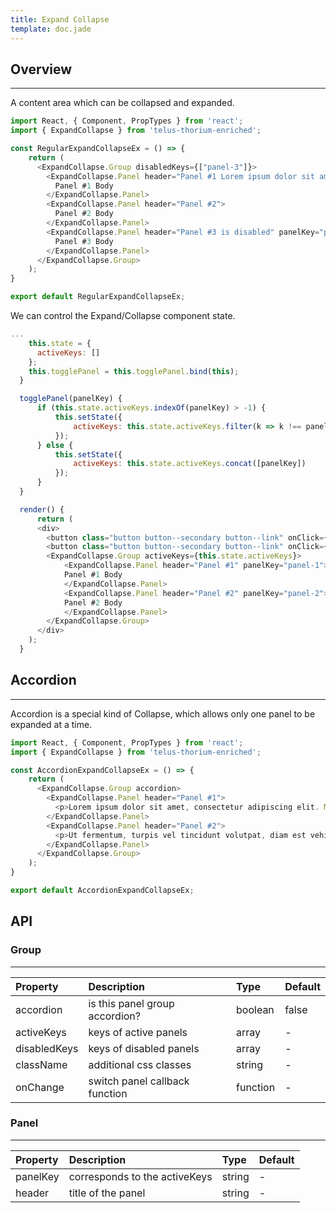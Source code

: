 ```yaml
---
title: Expand Collapse
template: doc.jade
---
```


## Overview

---

A content area which can be collapsed and expanded.
<div id="regularExpandCollapseExample"></div>
<script type="text/babel">
  ReactDOM.render(
    <Tds.RegularExpandCollapseExample />,
    document.getElementById('regularExpandCollapseExample')
  );
</script>

```javascript
import React, { Component, PropTypes } from 'react';
import { ExpandCollapse } from 'telus-thorium-enriched';

const RegularExpandCollapseEx = () => {
    return (
      <ExpandCollapse.Group disabledKeys={["panel-3"]}>
        <ExpandCollapse.Panel header="Panel #1 Lorem ipsum dolor sit amet, consectetur adipiscing elit. Vivamus laoreet at lacus vel fringilla.">
          Panel #1 Body
        </ExpandCollapse.Panel>
        <ExpandCollapse.Panel header="Panel #2">
          Panel #2 Body
        </ExpandCollapse.Panel>
        <ExpandCollapse.Panel header="Panel #3 is disabled" panelKey="panel-3">
          Panel #3 Body
        </ExpandCollapse.Panel>
      </ExpandCollapse.Group>
    );
}

export default RegularExpandCollapseEx;
```

We can control the Expand/Collapse component state.
<div id="controlledExpandCollapseExample"></div>
<script type="text/babel">
  ReactDOM.render(
    <Tds.ControlledExpandCollapseExample />,
    document.getElementById('controlledExpandCollapseExample')
  );
</script>

```javascript
...
    this.state = {
      activeKeys: []
    };
    this.togglePanel = this.togglePanel.bind(this);
  }

  togglePanel(panelKey) {
      if (this.state.activeKeys.indexOf(panelKey) > -1) {
          this.setState({
              activeKeys: this.state.activeKeys.filter(k => k !== panelKey)
          });
      } else {
          this.setState({
              activeKeys: this.state.activeKeys.concat([panelKey])
          });
      }
  }

  render() {
      return (
      <div>
        <button class="button button--secondary button--link" onClick={(e)=>this.togglePanel(e, 'panel-1')}>Toggle panel #1</button>
        <button class="button button--secondary button--link" onClick={(e)=>this.togglePanel(e, 'panel-2')}>Toggle panel #2</button>
        <ExpandCollapse.Group activeKeys={this.state.activeKeys}>
            <ExpandCollapse.Panel header="Panel #1" panelKey="panel-1">
            Panel #1 Body
            </ExpandCollapse.Panel>
            <ExpandCollapse.Panel header="Panel #2" panelKey="panel-2">
            Panel #2 Body
            </ExpandCollapse.Panel>
        </ExpandCollapse.Group>
      </div>  
    );
  }
```

## Accordion

---

Accordion is a special kind of Collapse, which allows only one panel to be expanded at a time.

<div id="accordionExpandCollapseExample"></div>
<script type="text/babel">
  ReactDOM.render(
    <Tds.AccordionExpandCollapseExample />,
    document.getElementById('accordionExpandCollapseExample')
  );
</script>

```javascript
import React, { Component, PropTypes } from 'react';
import { ExpandCollapse } from 'telus-thorium-enriched';

const AccordionExpandCollapseEx = () => {
    return (
      <ExpandCollapse.Group accordion>
        <ExpandCollapse.Panel header="Panel #1">
          <p>Lorem ipsum dolor sit amet, consectetur adipiscing elit. Mauris lacinia fermentum nisl, id lobortis nunc porta sed. Vestibulum quis tortor non nisl vulputate varius. Vivamus euismod congue mi, quis ultricies dolor viverra at.</p>
        </ExpandCollapse.Panel>
        <ExpandCollapse.Panel header="Panel #2">
          <p>Ut fermentum, turpis vel tincidunt volutpat, diam est vehicula leo, sed convallis dolor ante aliquet nisi. Nunc nisi erat, pulvinar quis lectus eget, tristique suscipit lectus. Maecenas non erat semper, tristique odio euismod, pulvinar metus.</p>
        </ExpandCollapse.Panel>
      </ExpandCollapse.Group>
    );
}

export default AccordionExpandCollapseEx;
```
## API
### Group

---
| Property |   Description   | Type | Default |
|:----|:------|:---|:---|
| accordion | is this panel group accordion? | boolean |  false |
| activeKeys | keys of active panels |   array |  - |
| disabledKeys | keys of disabled panels |   array |  - |
| className | additional css classes |   string |  - |
| onChange | switch panel callback function | function | -  |

### Panel

---
| Property |   Description   | Type | Default |
|:----|:--------|:---|:---|
| panelKey |  corresponds to the activeKeys | string |  - |
| header |    title of the panel   |   string |  - |

